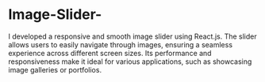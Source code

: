 # Image-Slider-
I developed a responsive and smooth image slider using React.js. The slider allows users to easily navigate through images, ensuring a seamless experience across different screen sizes. Its performance and responsiveness make it ideal for various applications, such as showcasing image galleries or portfolios.

